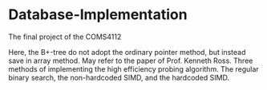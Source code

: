 # Database-Implementation
The final project of the COMS4112

Here, the B+-tree do not adopt the ordinary pointer method, but instead save in array method.
May refer to the paper of Prof. Kenneth Ross.
Three methods of implementing the high efficiency probing algorithm.
The regular binary search, the non-hardcoded SIMD, and the hardcoded SIMD.
